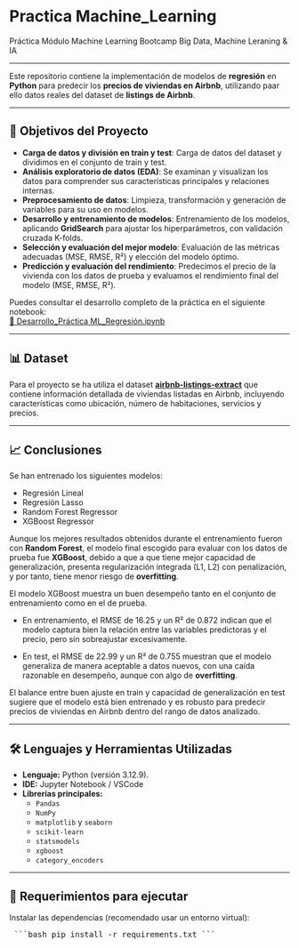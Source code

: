 # Practica Machine_Learning
Práctica Módulo Machine Learning Bootcamp Big Data, Machine Leraning &amp; IA
___

Este repositorio contiene la implementación de modelos de **regresión** en **Python** para predecir los **precios de viviendas en Airbnb**, utilizando paar ello datos reales del dataset de **listings de Airbnb**.

---

## 🎯 Objetivos del Proyecto
- **Carga de datos y división en train y test**: Carga de datos del dataset y dividimos en el conjunto de train y test.
- **Análisis exploratorio de datos (EDA)**: Se examinan y visualizan los datos para comprender sus características principales y relaciones internas.    
- **Preprocesamiento de datos**: Limpieza, transformación y generación de variables para su uso en modelos.  
- **Desarrollo y entrenamiento de modelos**: Entrenamiento de los modelos, aplicando **GridSearch** para ajustar los hiperparámetros, con validación cruzada K-folds.
- **Selección y evaluación del mejor modelo**: Evaluación de las métricas adecuadas (MSE, RMSE, R²) y elección del modelo óptimo.
- **Predicción y evaluación del rendimiento**: Predecimos el precio de la vivienda con los datos de prueba y evaluamos el rendimiento final del modelo (MSE, RMSE, R²).

Puedes consultar el desarrollo completo de la práctica en el siguiente notebook:  
[📓 Desarrollo_Práctica ML_Regresión.ipynb](https://github.com/Leticia2512/Practica-Machine_Learning/blob/main/Desarrollo_Pra%CC%81ctica%20ML_Regresio%CC%81n.ipynb)

---

## 📊 Dataset
Para el proyecto se ha utiliza el dataset [**airbnb-listings-extract**](https://github.com/Leticia2512/Practica-Machine_Learning/blob/main/airbnb-listings-extract.csv.zip) que contiene información detallada de viviendas listadas en Airbnb, incluyendo características como ubicación, número de habitaciones, servicios y precios.

---

## 📈 Conclusiones
Se han entrenado los siguientes modelos:
  - Regresión Lineal  
  - Regresión Lasso  
  - Random Forest Regressor  
  - XGBoost Regressor
    
Aunque los mejores resultados obtenidos durante el entrenamiento fueron con **Random Forest**, el modelo final escogido para evaluar con los datos de prueba fue **XGBoost**, debido a que a que tiene mejor capacidad de generalización, presenta regularización integrada (L1, L2) con penalización, y por tanto, tiene menor riesgo de **overfitting**.

El modelo XGBoost muestra un buen desempeño tanto en el conjunto de entrenamiento como en el de prueba.

- En entrenamiento, el RMSE de 16.25 y un R² de 0.872 indican que el modelo captura bien la relación entre las variables predictoras y el precio, pero sin sobreajustar excesivamente.

- En test, el RMSE de 22.99 y un R² de 0.755 muestran que el modelo generaliza de manera aceptable a datos nuevos, con una caída razonable en desempeño, aunque con algo de **overfitting**.

El balance entre buen ajuste en train y capacidad de generalización en test sugiere que el modelo está bien entrenado y es robusto para predecir precios de viviendas en Airbnb dentro del rango de datos analizado.

---

## 🛠️ Lenguajes y Herramientas Utilizadas
- **Lenguaje:** Python (versión 3.12.9).
- **IDE:** Jupyter Notebook / VSCode  
- **Librerías principales:**  
  - `Pandas`  
  - `NumPy`  
  - `matplotlib` y `seaborn`  
  - `scikit-learn`  
  - `statsmodels`  
  - `xgboost`  
  - `category_encoders`  

___

## 🚀 Requerimientos para ejecutar
  
Instalar las dependencias (recomendado usar un entorno virtual):
<pre> ```bash pip install -r requirements.txt ``` </pre>


